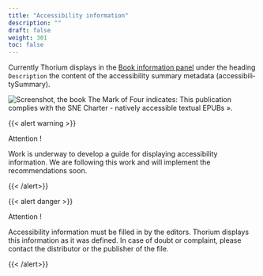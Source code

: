 ```yaml
---
title: "Accessibility information"
description: ""
draft: false
weight: 301
toc: false
---
```

Currently Thorium displays in the 
<a href="/thorium-reader-doc/400_ressources/420_glossary#bookInformation">Book information panel</a> 
under the heading `Description` the content of the accessibility summary metadata 
(<span lang="en">accessibilitySummary</span>). 

<img src="/images/local-fr/thorium-bookinfo-a11ysummary.png" alt="Screenshot, the book The Mark of Four indicates: This publication complies with the SNE Charter - natively accessible textual EPUBs »."/>

{{< alert warning >}}

Attention !

Work is underway to develop a guide for displaying accessibility information. 
We are following this work and will implement the recommendations soon.

{{< /alert>}}

{{< alert danger >}}

Attention !

Accessibility information must be filled in by the editors. 
Thorium displays this information as it was defined. 
In case of doubt or complaint, 
please contact the distributor or the publisher of the file.

{{< /alert>}}
